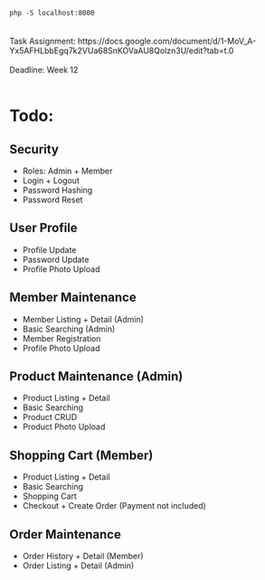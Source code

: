 <code>
php -S localhost:8000
</code><br><br>
Task Assignment: https://docs.google.com/document/d/1-MoV_A-Yx5AFHLbbEgq7k2VUa68SnKOVaAU8Qolzn3U/edit?tab=t.0 
<br><br>
Deadline: Week 12
<br><br>

# Todo:

## Security
- Roles: Admin + Member
- Login + Logout
- Password Hashing
- Password Reset

## User Profile
- Profile Update
- Password Update
- Profile Photo Upload

## Member Maintenance
- Member Listing + Detail (Admin)
- Basic Searching (Admin)
- Member Registration
- Profile Photo Upload

## Product Maintenance (Admin)
- Product Listing + Detail
- Basic Searching
- Product CRUD
- Product Photo Upload

## Shopping Cart (Member)
- Product Listing + Detail
- Basic Searching
- Shopping Cart
- Checkout + Create Order (Payment not included)

## Order Maintenance
- Order History + Detail (Member)
- Order Listing + Detail (Admin)